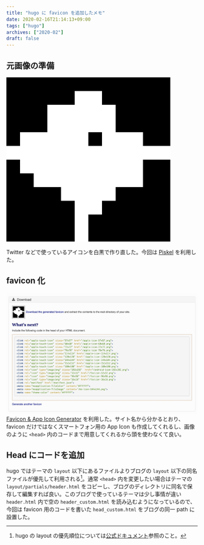 ```yaml
---
title: "hugo に favicon を追加したメモ"
date: 2020-02-16T21:14:13+09:00
tags: ["hugo"]
archives: ["2020-02"]
draft: false
---
```


## 元画像の準備
![アイコン作成](/images/icon_mono.jpg)
  
Twitter などで使っているアイコンを白黒で作り直した。今回は [Piskel](https://www.piskelapp.com/) を利用した。

## favicon 化
![アイコン変換](/images/icon_gen.jpg)
[Favicon & App Icon Generator](https://www.favicon-generator.org/) を利用した。サイト名から分かるとおり、 favicon だけではなくスマートフォン用の App Icon も作成してくれるし、画像のように `<head>` 内のコードまで用意してくれるから頭を使わなくて良い。

## Head にコードを追加
hugo ではテーマの `layout` 以下にあるファイルよりブログの `layout` 以下の同名ファイルが優先して利用される[^a]。通常 `<head>` 内を変更したい場合はテーマの `layout/partials/header.html` をコピーし、ブログのディレクトリに同名で保存して編集すれば良い。このブログで使っているテーマは少し事情が違い `header.html` 内で空の `header_custom.html` を読み込むようになっているので、今回は favicon 用のコードを書いた `head_custom.html` をブログの同一 path に設置した。

[^a]: hugo の layout の優先順位については[公式ドキュメント](https://gohugo.io/templates/lookup-order/)参照のこと。
